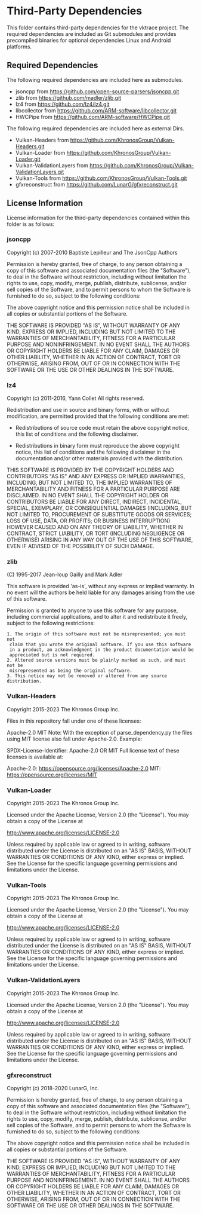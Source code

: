 # Third-Party Dependencies
This folder contains third-party dependencies for the vktrace project.
The required dependencies are included as Git submodules and provides
precompiled binaries for optional dependencies Linux and Android platforms.

## Required Dependencies
The following required dependencies are included here as submodules.

* jsoncpp from https://github.com/open-source-parsers/jsoncpp.git
* zlib from https://github.com/madler/zlib.git
* lz4 from https://github.com/lz4/lz4.git
* libcollector from https://github.com/ARM-software/libcollector.git
* HWCPipe from https://github.com/ARM-software/HWCPipe.git

The following required dependencies are included here as external Dirs.

* Vulkan-Headers from https://github.com/KhronosGroup/Vulkan-Headers.git
* Vulkan-Loader from https://github.com/KhronosGroup/Vulkan-Loader.git
* Vulkan-ValidationLayers from https://github.com/KhronosGroup/Vulkan-ValidationLayers.git
* Vulkan-Tools from https://github.com/KhronosGroup/Vulkan-Tools.git
* gfxreconstruct from https://github.com/LunarG/gfxreconstruct.git

## License Information
License information for the third-party dependencies contained within this
folder is as follows:

### jsoncpp

Copyright (c) 2007-2010 Baptiste Lepilleur and The JsonCpp Authors

Permission is hereby granted, free of charge, to any person
obtaining a copy of this software and associated documentation
files (the "Software"), to deal in the Software without
restriction, including without limitation the rights to use, copy,
modify, merge, publish, distribute, sublicense, and/or sell copies
of the Software, and to permit persons to whom the Software is
furnished to do so, subject to the following conditions:

The above copyright notice and this permission notice shall be
included in all copies or substantial portions of the Software.

THE SOFTWARE IS PROVIDED "AS IS", WITHOUT WARRANTY OF ANY KIND,
EXPRESS OR IMPLIED, INCLUDING BUT NOT LIMITED TO THE WARRANTIES OF
MERCHANTABILITY, FITNESS FOR A PARTICULAR PURPOSE AND
NONINFRINGEMENT. IN NO EVENT SHALL THE AUTHORS OR COPYRIGHT HOLDERS
BE LIABLE FOR ANY CLAIM, DAMAGES OR OTHER LIABILITY, WHETHER IN AN
ACTION OF CONTRACT, TORT OR OTHERWISE, ARISING FROM, OUT OF OR IN
CONNECTION WITH THE SOFTWARE OR THE USE OR OTHER DEALINGS IN THE
SOFTWARE.


### lz4

Copyright (c) 2011-2016, Yann Collet
All rights reserved.

Redistribution and use in source and binary forms, with or without modification,
are permitted provided that the following conditions are met:

* Redistributions of source code must retain the above copyright notice, this
  list of conditions and the following disclaimer.

* Redistributions in binary form must reproduce the above copyright notice, this
  list of conditions and the following disclaimer in the documentation and/or
  other materials provided with the distribution.

THIS SOFTWARE IS PROVIDED BY THE COPYRIGHT HOLDERS AND CONTRIBUTORS "AS IS" AND
ANY EXPRESS OR IMPLIED WARRANTIES, INCLUDING, BUT NOT LIMITED TO, THE IMPLIED
WARRANTIES OF MERCHANTABILITY AND FITNESS FOR A PARTICULAR PURPOSE ARE
DISCLAIMED. IN NO EVENT SHALL THE COPYRIGHT HOLDER OR CONTRIBUTORS BE LIABLE FOR
ANY DIRECT, INDIRECT, INCIDENTAL, SPECIAL, EXEMPLARY, OR CONSEQUENTIAL DAMAGES
(INCLUDING, BUT NOT LIMITED TO, PROCUREMENT OF SUBSTITUTE GOODS OR SERVICES;
LOSS OF USE, DATA, OR PROFITS; OR BUSINESS INTERRUPTION) HOWEVER CAUSED AND ON
ANY THEORY OF LIABILITY, WHETHER IN CONTRACT, STRICT LIABILITY, OR TORT
(INCLUDING NEGLIGENCE OR OTHERWISE) ARISING IN ANY WAY OUT OF THE USE OF THIS
SOFTWARE, EVEN IF ADVISED OF THE POSSIBILITY OF SUCH DAMAGE.


### zlib

 (C) 1995-2017 Jean-loup Gailly and Mark Adler

  This software is provided 'as-is', without any express or implied
  warranty.  In no event will the authors be held liable for any damages
  arising from the use of this software.

  Permission is granted to anyone to use this software for any purpose,
  including commercial applications, and to alter it and redistribute it
  freely, subject to the following restrictions:

    1. The origin of this software must not be misrepresented; you must not
     claim that you wrote the original software. If you use this software
     in a product, an acknowledgment in the product documentation would be
     appreciated but is not required.
    2. Altered source versions must be plainly marked as such, and must not be
     misrepresented as being the original software.
    3. This notice may not be removed or altered from any source distribution.


### Vulkan-Headers

Copyright 2015-2023 The Khronos Group Inc.

Files in this repository fall under one of these licenses:

Apache-2.0
MIT
Note: With the exception of parse_dependency.py the files using MIT license also fall under Apache-2.0. Example:

SPDX-License-Identifier: Apache-2.0 OR MIT
Full license text of these licenses is available at:

Apache-2.0: https://opensource.org/licenses/Apache-2.0
MIT: https://opensource.org/licenses/MIT


### Vulkan-Loader

Copyright 2015-2023 The Khronos Group Inc.

Licensed under the Apache License, Version 2.0 (the "License").
You may obtain a copy of the License at

http://www.apache.org/licenses/LICENSE-2.0

Unless required by applicable law or agreed to in writing, software
distributed under the License is distributed on an "AS IS" BASIS,
WITHOUT WARRANTIES OR CONDITIONS OF ANY KIND, either express or implied.
See the License for the specific language governing permissions and
limitations under the License.


### Vulkan-Tools

Copyright 2015-2023 The Khronos Group Inc.

Licensed under the Apache License, Version 2.0 (the "License").
You may obtain a copy of the License at

http://www.apache.org/licenses/LICENSE-2.0

Unless required by applicable law or agreed to in writing, software
distributed under the License is distributed on an "AS IS" BASIS,
WITHOUT WARRANTIES OR CONDITIONS OF ANY KIND, either express or implied.
See the License for the specific language governing permissions and
limitations under the License.


### Vulkan-ValidationLayers

Copyright 2015-2023 The Khronos Group Inc.

Licensed under the Apache License, Version 2.0 (the "License").
You may obtain a copy of the License at

http://www.apache.org/licenses/LICENSE-2.0

Unless required by applicable law or agreed to in writing, software
distributed under the License is distributed on an "AS IS" BASIS,
WITHOUT WARRANTIES OR CONDITIONS OF ANY KIND, either express or implied.
See the License for the specific language governing permissions and
limitations under the License.


### gfxreconstruct

Copyright (c) 2018-2020 LunarG, Inc.

Permission is hereby granted, free of charge, to any person obtaining a copy
of this software and associated documentation files (the "Software"), to
deal in the Software without restriction, including without limitation the
rights to use, copy, modify, merge, publish, distribute, sublicense, and/or
sell copies of the Software, and to permit persons to whom the Software is
furnished to do so, subject to the following conditions:

The above copyright notice and this permission notice shall be included in
all copies or substantial portions of the Software.

THE SOFTWARE IS PROVIDED "AS IS", WITHOUT WARRANTY OF ANY KIND, EXPRESS OR
IMPLIED, INCLUDING BUT NOT LIMITED TO THE WARRANTIES OF MERCHANTABILITY,
FITNESS FOR A PARTICULAR PURPOSE AND NONINFRINGEMENT. IN NO EVENT SHALL THE
AUTHORS OR COPYRIGHT HOLDERS BE LIABLE FOR ANY CLAIM, DAMAGES OR OTHER
LIABILITY, WHETHER IN AN ACTION OF CONTRACT, TORT OR OTHERWISE, ARISING
FROM, OUT OF OR IN CONNECTION WITH THE SOFTWARE OR THE USE OR OTHER DEALINGS
IN THE SOFTWARE.
